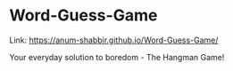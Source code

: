 # Word-Guess-Game

Link: https://anum-shabbir.github.io/Word-Guess-Game/ 

Your everyday solution to boredom - The Hangman Game!
